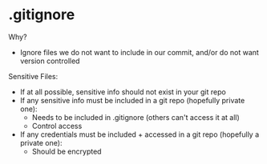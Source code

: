# .gitignore
Why?
- Ignore files we do not want to include in our commit, and/or do not want version controlled

Sensitive Files:
- If at all possible, sensitive info should not exist in your git repo
- If any sensitive info must be included in a git repo (hopefully private one):
  - Needs to be included in .gitignore (others can't access it at all)
  - Control access
- If any credentials must be included + accessed in a git repo (hopefully a private one):
  - Should be encrypted